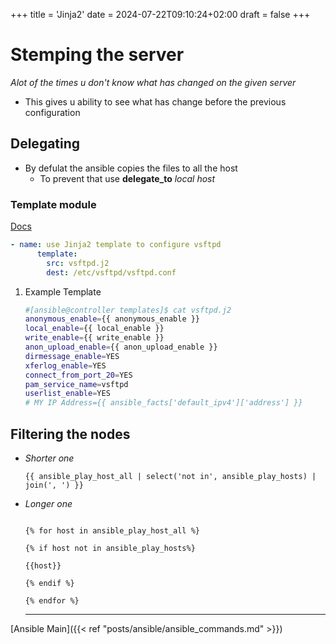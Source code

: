+++
title = 'Jinja2'
date = 2024-07-22T09:10:24+02:00
draft = false
+++

# Stemping the server

*Alot of the times u don\'t know what has changed on the given server*

-   This gives u ability to see what has change before the previous
    configuration

## Delegating

-   By defulat the ansible copies the files to all the host
    -   To prevent that use **delegate_to** *local host*


### Template module

[Docs](https://docs.ansible.com/ansible/latest/playbook_guide/playbooks_templating.html)

``` yaml
- name: use Jinja2 template to configure vsftpd
      template:
        src: vsftpd.j2
        dest: /etc/vsftpd/vsftpd.conf
```

1.  Example Template

    ``` bash
    #[ansible@controller templates]$ cat vsftpd.j2
    anonymous_enable={{ anonymous_enable }}
    local_enable={{ local_enable }}
    write_enable={{ write_enable }}
    anon_upload_enable={{ anon_upload_enable }}
    dirmessage_enable=YES
    xferlog_enable=YES
    connect_from_port_20=YES
    pam_service_name=vsftpd
    userlist_enable=YES
    # MY IP Address={{ ansible_facts['default_ipv4']['address'] }}

    ```


## Filtering the nodes

-   *Shorter one*

    ``` templ
    {{ ansible_play_host_all | select('not in', ansible_play_hosts) | join(', ') }}
    ```

-   *Longer one*

    ```templ

    {% for host in ansible_play_host_all %}

    {% if host not in ansible_play_hosts%}

    {{host}}

    {% endif %}

    {% endfor %}
    ```


    ---

[Ansible Main]({{< ref "posts/ansible/ansible_commands.md" >}})
